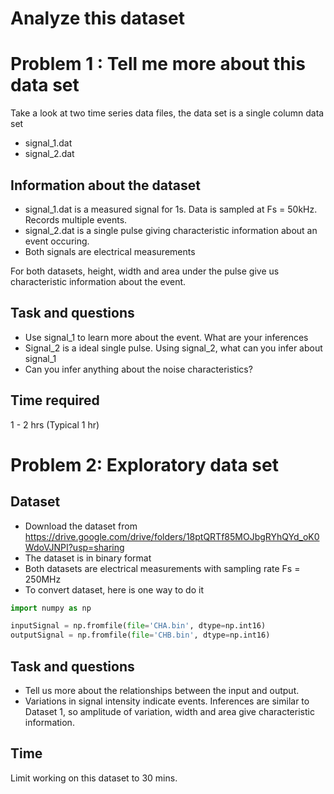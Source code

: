 # Analyze this dataset

# Problem 1 : Tell me more about this data set
Take a look at two time series data files, the data set is a single column data set 
* signal_1.dat
* signal_2.dat

## Information about the dataset
* signal_1.dat is a measured signal for 1s. Data is sampled at Fs = 50kHz. Records multiple events. 
* signal_2.dat is a single pulse giving characteristic information about an event occuring. 
* Both signals are electrical measurements

For both datasets, height, width and area under the pulse give us characteristic information about the event. 

## Task and questions
* Use signal_1 to learn more about the event. What are your inferences
* Signal_2 is a ideal single pulse. Using signal_2, what can you infer about signal_1
* Can you infer anything about the noise characteristics?

## Time required
1 - 2 hrs (Typical 1 hr)

# Problem 2: Exploratory data set

## Dataset
* Download the dataset from https://drive.google.com/drive/folders/18ptQRTf85MOJbgRYhQYd_oK0WdoVJNPI?usp=sharing
* The dataset is in binary format
* Both datasets are electrical measurements with sampling rate Fs = 250MHz
* To convert dataset, here is one way to do it
```python
import numpy as np

inputSignal = np.fromfile(file='CHA.bin', dtype=np.int16)
outputSignal = np.fromfile(file='CHB.bin', dtype=np.int16)
```

## Task and questions
* Tell us more about the relationships between the input and output. 
* Variations in signal intensity indicate events. Inferences are similar to Dataset 1, so amplitude of variation, width and area give characteristic information.

## Time
Limit working on this dataset to 30 mins. 



